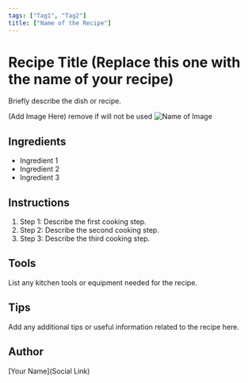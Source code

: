 ```yaml
---
tags: ["Tag1", "Tag2"]
title: ["Name of the Recipe"]
---
```


<TagLinks />

# Recipe Title (Replace this one with the name of your recipe)

Briefly describe the dish or recipe.

(Add Image Here) remove if will not be used
![Name of Image](../assets/images/nameofimage)

## Ingredients

- Ingredient 1
- Ingredient 2
- Ingredient 3

## Instructions

1. Step 1: Describe the first cooking step.
2. Step 2: Describe the second cooking step.
3. Step 3: Describe the third cooking step.

## Tools

List any kitchen tools or equipment needed for the recipe.

## Tips

Add any additional tips or useful information related to the recipe here.

## Author

[Your Name](Social Link)